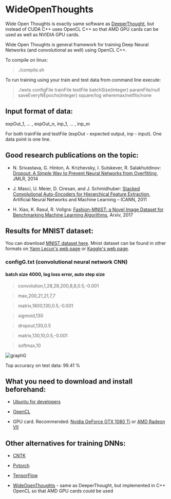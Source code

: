 # WideOpenThoughts

Wide Open Thoughts is exactly same software as [DeeperThought](https://github.com/pepe78/DeeperThought), but instead of CUDA C++ uses OpenCL C++ so that AMD GPU cards can be used as well as NVIDIA GPU cards.

Wide Open Thoughts is general framework for training Deep Neural Networks (and convolutional as well) using OpenCL C++.

To compile on linux:

> ./compile.sh

To run training using your train and test data from command line execute:

> ./wots configFile trainFile testFile batchSize(integer) paramFile/null saveEveryNEpochs(integer) square/log wheremax/netflix/none


## Input format of data:

expOut_1, ... , expOut_n, inp_1, ... , inp_m

For both trainFile and testFile (expOut - expected output, inp - input). One data point is one line.

## Good research publications on the topic:

* N. Srivastava, G. Hinton, A. Krizhevsky, I. Sutskever, R. Salakhutdinov: [Dropout: A Simple Way to Prevent Neural Networks from Overfitting](http://www.jmlr.org/papers/volume15/srivastava14a/srivastava14a.pdf?utm_content=buffer79b43&utm_medium=social&utm_source=twitter.com&utm_campaign=buffer), JMLR, 2014

* J. Masci, U. Meier, D. Ciresan, and J. Schmidhuber: [Stacked Convolutional Auto-Encoders for
Hierarchical Feature Extraction](https://www.researchgate.net/profile/Jonathan_Masci/publication/221078713_Stacked_Convolutional_Auto-Encoders_for_Hierarchical_Feature_Extraction/links/0deec518b9c6ed4634000000/Stacked-Convolutional-Auto-Encoders-for-Hierarchical-Feature-Extraction.pdf), Artificial Neural Networks and Machine Learning – ICANN, 2011

* H. Xiao, K. Rasul, R. Vollgra: [Fashion-MNIST: a Novel Image Dataset for
Benchmarking Machine Learning Algorithms](https://arxiv.org/pdf/1708.07747.pdf), Arxiv, 2017

## Results for MNIST dataset:

You can download [MNIST dataset here](https://www.dropbox.com/s/9eoiignb7tlrr2u/mnist.zip?dl=0). Mnist dataset can be found in other formats on [Yann Lecun's web page](http://yann.lecun.com/exdb/mnist/index.html) or [Kaggle's web page](https://www.kaggle.com/c/digit-recognizer).

### configG.txt (convolutional neural network CNN)

#### batch size 4000, log loss error, auto step size

> convolution,1,28,28,200,8,8,0.5,-0.001

> max,200,21,21,7,7

> matrix,1800,130,0.5,-0.001

> sigmoid,130

> dropout,130,0.5

> matrix,130,10,0.5,-0.001

> softmax,10

![graphG](./results/graphG.png)

Top accuracy on test data: 99.41 %

## What you need to download and install beforehand:

* [Ubuntu for developers](https://www.ubuntu.com/desktop/developers)

* [OpenCL](https://www.khronos.org/opencl/)

* GPU card. Recommended: [Nvidia GeForce GTX 1080 Ti](https://www.nvidia.com/en-us/geforce/products/10series/geforce-gtx-1080-ti/) or [AMD Radeon VII](https://www.amd.com/en/products/graphics/amd-radeon-vii)

## Other alternatives for training DNNs:

* [CNTK](https://github.com/Microsoft/CNTK)

* [Pytorch](https://pytorch.org/)

* [TensorFlow](https://www.tensorflow.org/)

* [WideOpenThoughts](https://github.com/pepe78/WideOpenThoughts) - same as DeeperThought, but implemented in C++ OpenCL so that AMD GPU cards could be used
